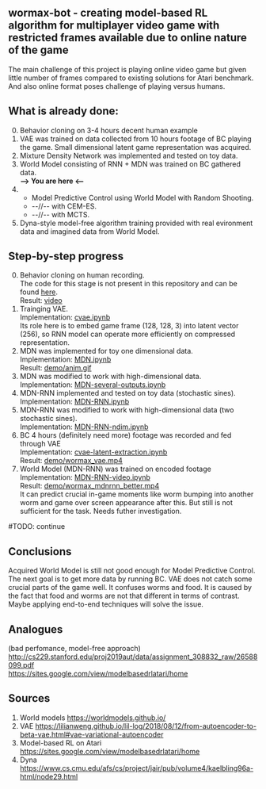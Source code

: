 ## wormax-bot - creating model-based RL algorithm for multiplayer video game with restricted frames available due to online nature of the game

The main challenge of this project is playing online video game but given little number of frames compared to existing solutions for Atari benchmark. And also online format poses challenge of playing versus humans.

## What is already done:
0. Behavior cloning on 3-4 hours decent human example  
1. VAE was trained on data collected from 10 hours footage of BC playing the game. Small dimensional latent game representation was acquired.
2. Mixture Density Network was implemented and tested on toy data.   
3. World Model consisting of RNN + MDN was trained on BC gathered data.  
**--> You are here <--**  
4.   
   * Model Predictive Control using World Model with Random Shooting.
   * --//-- with CEM-ES.
   * --//-- with MCTS.
5. Dyna-style model-free algorithm training provided with real evironment data and imagined data from World Model.

## Step-by-step progress  
0. Behavior cloning on human recording.   
The code for this stage is not present in this repository and can be found [here](https://github.com/LeonidMurashov/Python_Projects/tree/master/Keras/Wormax).  
Result: [video](https://www.youtube.com/watch?v=ccmiViWMPVw&lc=UgySyYfXsdk1yxzoX_J4AaABAg)   
1. Trainging VAE.  
Implementation: [cvae.ipynb](cvae.ipynb)  
Its role here is to embed game frame (128, 128, 3) into latent vector (256), so RNN model can operate more efficiently on compressed representation.  
2. MDN was implemented for toy one dimensional data.  
Implementation: [MDN.ipynb](MDN.ipynb)  
Result: [demo/anim.gif](demo/anim.gif)  
3. MDN was modified to work with high-dimensional data.  
Implementation: [MDN-several-outputs.ipynb](MDN-several-outputs.ipynb)
4. MDN-RNN implemented and tested on toy data (stochastic sines).  
Implementation: [MDN-RNN.ipynb](MDN-RNN.ipynb)
5. MDN-RNN was modified to work with high-dimensional data (two stochastic sines).   
Implementation: [MDN-RNN-ndim.ipynb](MDN-RNN-ndim.ipynb)   
6. BC 4 hours (definitely need more) footage was recorded and fed through VAE  
Implementation: [cvae-latent-extraction.ipynb](cvae-latent-extraction.ipynb)   
Result: [demo/wormax_vae.mp4](demo/wormax_vae.mp4)  
7. World Model (MDN-RNN) was trained on encoded footage  
Implementation: [MDN-RNN-video.ipynb](MDN-RNN-video.ipynb)   
Result: [demo/wormax_mdnrnn_better.mp4](demo/wormax_mdnrnn_better.mp4)  
It can predict crucial in-game moments like worm bumping into another worm and game over screen appearance after this. But still is not sufficient for the task. Needs futher investigation.

#TODO: continue  

## Сonclusions
Acquired World Model is still not good enough for Model Predictive Control. The next goal is to get more data by running BC. VAE does not catch some crucial parts of the game well. It confuses worms and food. It is caused by the fact that food and worms are not that different in terms of contrast. Maybe applying end-to-end techniques will solve the issue.

## Analogues 
(bad perfomance, model-free approach) http://cs229.stanford.edu/proj2019aut/data/assignment_308832_raw/26588099.pdf  
https://sites.google.com/view/modelbasedrlatari/home

## Sources
1. World models https://worldmodels.github.io/
2. VAE https://lilianweng.github.io/lil-log/2018/08/12/from-autoencoder-to-beta-vae.html#vae-variational-autoencoder
3. Model-based RL on Atari https://sites.google.com/view/modelbasedrlatari/home
4. Dyna https://www.cs.cmu.edu/afs/cs/project/jair/pub/volume4/kaelbling96a-html/node29.html
